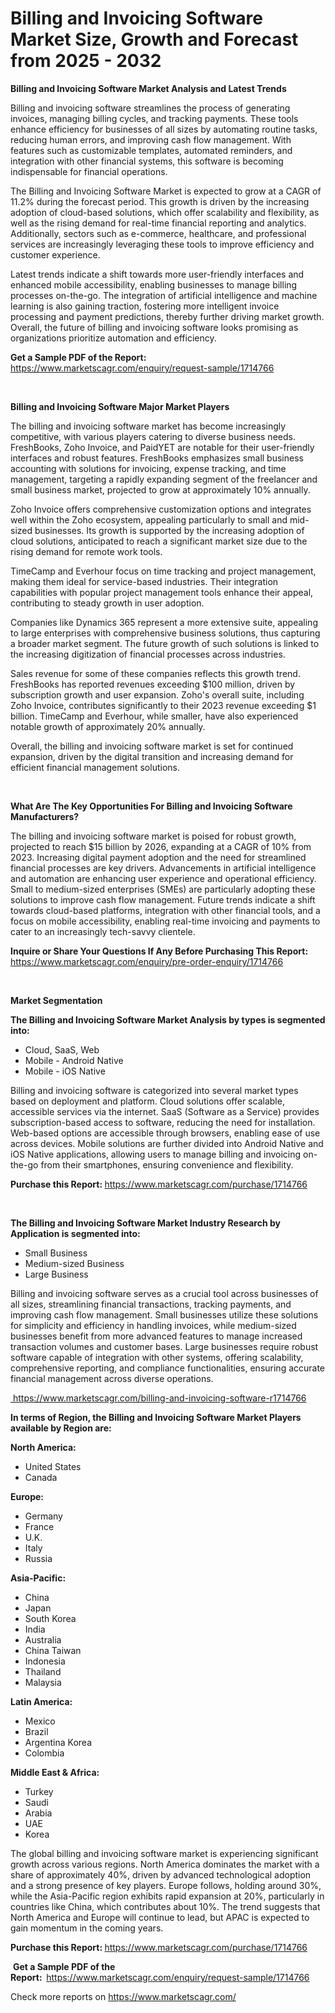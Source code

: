 <p><h1>Billing and Invoicing Software Market Size, Growth and Forecast from 2025 - 2032</h1></p><p><strong>Billing and Invoicing Software Market Analysis and Latest Trends</strong></p>
<p><p>Billing and invoicing software streamlines the process of generating invoices, managing billing cycles, and tracking payments. These tools enhance efficiency for businesses of all sizes by automating routine tasks, reducing human errors, and improving cash flow management. With features such as customizable templates, automated reminders, and integration with other financial systems, this software is becoming indispensable for financial operations.</p><p>The Billing and Invoicing Software Market is expected to grow at a CAGR of 11.2% during the forecast period. This growth is driven by the increasing adoption of cloud-based solutions, which offer scalability and flexibility, as well as the rising demand for real-time financial reporting and analytics. Additionally, sectors such as e-commerce, healthcare, and professional services are increasingly leveraging these tools to improve efficiency and customer experience. </p><p>Latest trends indicate a shift towards more user-friendly interfaces and enhanced mobile accessibility, enabling businesses to manage billing processes on-the-go. The integration of artificial intelligence and machine learning is also gaining traction, fostering more intelligent invoice processing and payment predictions, thereby further driving market growth. Overall, the future of billing and invoicing software looks promising as organizations prioritize automation and efficiency.</p></p>
<p><strong>Get a Sample PDF of the Report:&nbsp;</strong> <a href="https://www.marketscagr.com/enquiry/request-sample/1714766?utm_campaign=2485&utm_medium=2&utm_source=Github&utm_content=ia&utm_term=28032025&utm_id=billing-and-invoicing-software">https://www.marketscagr.com/enquiry/request-sample/1714766</a></p>
<p>&nbsp;</p>
<p><strong>Billing and Invoicing Software Major Market Players</strong></p>
<p><p>The billing and invoicing software market has become increasingly competitive, with various players catering to diverse business needs. FreshBooks, Zoho Invoice, and PaidYET are notable for their user-friendly interfaces and robust features. FreshBooks emphasizes small business accounting with solutions for invoicing, expense tracking, and time management, targeting a rapidly expanding segment of the freelancer and small business market, projected to grow at approximately 10% annually.</p><p>Zoho Invoice offers comprehensive customization options and integrates well within the Zoho ecosystem, appealing particularly to small and mid-sized businesses. Its growth is supported by the increasing adoption of cloud solutions, anticipated to reach a significant market size due to the rising demand for remote work tools.</p><p>TimeCamp and Everhour focus on time tracking and project management, making them ideal for service-based industries. Their integration capabilities with popular project management tools enhance their appeal, contributing to steady growth in user adoption.</p><p>Companies like Dynamics 365 represent a more extensive suite, appealing to large enterprises with comprehensive business solutions, thus capturing a broader market segment. The future growth of such solutions is linked to the increasing digitization of financial processes across industries.</p><p>Sales revenue for some of these companies reflects this growth trend. FreshBooks has reported revenues exceeding $100 million, driven by subscription growth and user expansion. Zoho's overall suite, including Zoho Invoice, contributes significantly to their 2023 revenue exceeding $1 billion. TimeCamp and Everhour, while smaller, have also experienced notable growth of approximately 20% annually.</p><p>Overall, the billing and invoicing software market is set for continued expansion, driven by the digital transition and increasing demand for efficient financial management solutions.</p></p>
<p>&nbsp;</p>
<p><strong>What Are The Key Opportunities For Billing and Invoicing Software Manufacturers?</strong></p>
<p><p>The billing and invoicing software market is poised for robust growth, projected to reach $15 billion by 2026, expanding at a CAGR of 10% from 2023. Increasing digital payment adoption and the need for streamlined financial processes are key drivers. Advancements in artificial intelligence and automation are enhancing user experience and operational efficiency. Small to medium-sized enterprises (SMEs) are particularly adopting these solutions to improve cash flow management. Future trends indicate a shift towards cloud-based platforms, integration with other financial tools, and a focus on mobile accessibility, enabling real-time invoicing and payments to cater to an increasingly tech-savvy clientele.</p></p>
<p><strong>Inquire or Share Your Questions If Any Before Purchasing This Report:</strong> <a href="https://www.marketscagr.com/enquiry/pre-order-enquiry/1714766?utm_campaign=2485&utm_medium=2&utm_source=Github&utm_content=ia&utm_term=28032025&utm_id=billing-and-invoicing-software">https://www.marketscagr.com/enquiry/pre-order-enquiry/1714766</a></p>
<p>&nbsp;</p>
<p><strong>Market Segmentation</strong></p>
<p><strong>The Billing and Invoicing Software Market Analysis by types is segmented into:</strong></p>
<p><ul><li>Cloud, SaaS, Web</li><li>Mobile - Android Native</li><li>Mobile - iOS Native</li></ul></p>
<p><p>Billing and invoicing software is categorized into several market types based on deployment and platform. Cloud solutions offer scalable, accessible services via the internet. SaaS (Software as a Service) provides subscription-based access to software, reducing the need for installation. Web-based options are accessible through browsers, enabling ease of use across devices. Mobile solutions are further divided into Android Native and iOS Native applications, allowing users to manage billing and invoicing on-the-go from their smartphones, ensuring convenience and flexibility.</p></p>
<p><strong>Purchase this Report:&nbsp;</strong><a href="https://www.marketscagr.com/purchase/1714766?utm_campaign=2485&utm_medium=2&utm_source=Github&utm_content=ia&utm_term=28032025&utm_id=billing-and-invoicing-software">https://www.marketscagr.com/purchase/1714766</a></p>
<p>&nbsp;</p>
<p><strong>The Billing and Invoicing Software Market Industry Research by Application is segmented into:</strong></p>
<p><ul><li>Small Business</li><li>Medium-sized Business</li><li>Large Business</li></ul></p>
<p><p>Billing and invoicing software serves as a crucial tool across businesses of all sizes, streamlining financial transactions, tracking payments, and improving cash flow management. Small businesses utilize these solutions for simplicity and efficiency in handling invoices, while medium-sized businesses benefit from more advanced features to manage increased transaction volumes and customer bases. Large businesses require robust software capable of integration with other systems, offering scalability, comprehensive reporting, and compliance functionalities, ensuring accurate financial management across diverse operations.</p></p>
<p><a href="https://www.marketscagr.com/billing-and-invoicing-software-r1714766?utm_campaign=2485&utm_medium=2&utm_source=Github&utm_content=ia&utm_term=28032025&utm_id=billing-and-invoicing-software">&nbsp;https://www.marketscagr.com/billing-and-invoicing-software-r1714766</a></p>
<p><strong>In terms of Region, the Billing and Invoicing Software Market Players available by Region are:</strong></p>
<p>
    <p> <strong> North America: </strong>
        <ul>
            <li>United States</li>
            <li>Canada</li>
        </ul>
        </p> 
    <p> <strong> Europe: </strong>
        <ul>
            <li>Germany</li>
            <li>France</li>
            <li>U.K.</li>
            <li>Italy</li>
            <li>Russia</li>
        </ul>
        </p> 
    <p> <strong> Asia-Pacific: </strong>
        <ul>
            <li>China</li>
            <li>Japan</li>
            <li>South Korea</li>
            <li>India</li>
            <li>Australia</li>
            <li>China Taiwan</li>
            <li>Indonesia</li>
            <li>Thailand</li>
            <li>Malaysia</li>
        </ul>
        </p> 
    <p> <strong> Latin America: </strong>
        <ul>
            <li>Mexico</li>
            <li>Brazil</li>
            <li>Argentina Korea</li>
            <li>Colombia</li>
        </ul>
        </p> 
    <p> <strong> Middle East & Africa: </strong>
        <ul>
            <li>Turkey</li>
            <li>Saudi</li>
            <li>Arabia</li>
            <li>UAE</li>
            <li>Korea</li>
        </ul>
    </p>
    </p>
<p><p>The global billing and invoicing software market is experiencing significant growth across various regions. North America dominates the market with a share of approximately 40%, driven by advanced technological adoption and a strong presence of key players. Europe follows, holding around 30%, while the Asia-Pacific region exhibits rapid expansion at 20%, particularly in countries like China, which contributes about 10%. The trend suggests that North America and Europe will continue to lead, but APAC is expected to gain momentum in the coming years.</p></p>
<p><strong>Purchase this Report: </strong><a href="https://www.marketscagr.com/purchase/1714766?utm_campaign=2485&utm_medium=2&utm_source=Github&utm_content=ia&utm_term=28032025&utm_id=billing-and-invoicing-software">https://www.marketscagr.com/purchase/1714766</a></p>
<p>&nbsp;<strong>Get a Sample PDF of the Report:&nbsp;&nbsp;</strong><a href="https://www.marketscagr.com/enquiry/request-sample/1714766?utm_campaign=2485&utm_medium=2&utm_source=Github&utm_content=ia&utm_term=28032025&utm_id=billing-and-invoicing-software">https://www.marketscagr.com/enquiry/request-sample/1714766</a></p>
<p><strong></strong></p>
<p>Check more reports on <a href="https://www.marketscagr.com/?utm_campaign=2485&utm_medium=2&utm_source=Github&utm_content=ia&utm_term=28032025&utm_id=billing-and-invoicing-software">https://www.marketscagr.com/</a></p>
